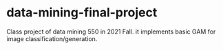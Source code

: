 # data-mining-final-project
Class project of data mining 550 in 2021 Fall. it implements basic GAM for image classification/generation. 

